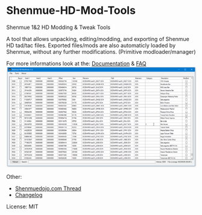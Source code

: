 # Shenmue-HD-Mod-Tools
Shenmue 1&2 HD Modding & Tweak Tools

A tool that allows unpacking, editing/modding, and exporting of Shenmue HD tad/tac files.
Exported files/mods are also automaticly loaded by Shenmue, without any further modifications. (Primitive modloader/manager)

For more informations look at the: [Documentation](https://github.com/derplayer/ShenmueHDTools/wiki) & [FAQ](https://github.com/derplayer/ShenmueHDTools/wiki/FAQ)
![Alt text](https://github.com/derplayer/ShenmueHDTools/raw/master/other/example_1.png "Screenshot from v1.2")

Other:
* [Shenmuedojo.com Thread](https://www.shenmuedojo.com/forum/index.php?threads/shenmue-hd-unpacker-tool.366/)
* [Changelog](https://github.com/derplayer/ShenmueHDTools/releases)

License:
MIT